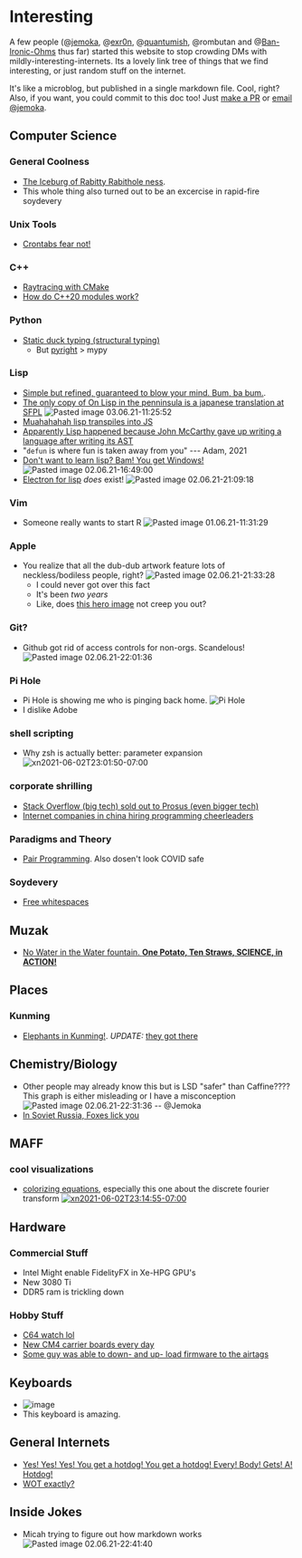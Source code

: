 # Interesting
A few people (@[jemoka](https://www.jemoka.com), @[exr0n](http://www.exr0n.com), @[quantumish](https://richardfeynmanrocks.github.io), @rombutan and @[Ban-Ironic-Ohms](https://github.com/Ban-Ironic-Ohms) thus far) started this website to stop crowding DMs with mildly-interesting-internets. Its a lovely link tree of things that we find interesting, or just random stuff on the internet.

It's like a microblog, but published in a single markdown file. Cool, right? Also, if you want, you could commit to this doc too! Just [make a PR](https://github.com/Jemoka/interesting) or [email @jemoka](mailto:hliu@shabang.cf).

## Computer Science
### General Coolness
- [The Iceburg of Rabitty Rabithole ness](https://suricrasia.online/iceberg/).
- This whole thing also turned out to be an excercise in rapid-fire soydevery

### Unix Tools
- [Crontabs fear not!](https://crontab.guru)

### C++
- [Raytracing with CMake](https://64.github.io/cmake-raytracer/)
- [How do C++20 modules work?](https://vector-of-bool.github.io/2019/03/10/modules-1.html)

### Python
- [Static duck typing (structural typing)](https://glyph.twistedmatrix.com/2020/07/new-duck.html)
    * But [pyright](https://github.com/microsoft/pyright) > mypy

### Lisp
- [Simple but refined, guaranteed to blow your mind. Bum, ba bum.](http://landoflisp.com/).
- [The only copy of On Lisp in the penninsula is a japanese translation at SFPL](https://sfpl.bibliocommons.com/item/show/3660332093) ![Pasted image 03.06.21-11:25:52](./images/eQbpuFQGZPhryrcFrSiyP4KEmhPWiM.png)
- [Muahahahah lisp transpiles into JS](https://common-lisp.net/project/parenscript/)
- [Apparently Lisp happened because John McCarthy gave up writing a language after writing its AST](https://qr.ae/pG2AOR)
- "`defun` is where fun is taken away from you" --- Adam, 2021
- [Don't want to learn lisp? Bam! You get Windows!](http://www.paulgraham.com/iflisp.html) ![Pasted image 02.06.21-16:49:00](./images/WKRBYtPvQ9bnrG6xHftVg7RSplD9Un.png)
- [Electron for lisp](https://rabbibotton.github.io/clog/clog-manual.html#x-28CLOG-3A-40CLOG-GETTING-STARTED-20MGL-PAX-3ASECTION-29) _does_ exist! ![Pasted image 02.06.21-21:09:18](./images/pxFExrG5JMihWhJZTUXU5i3Q6L4LiS.png)
 
### Vim
- Someone really wants to start R ![Pasted image 01.06.21-11:31:29](./images/zbO3XeNe3xrKLq2tSVoPke3kzoiKpL.png)

### Apple
- You realize that all the dub-dub artwork feature lots of neckless/bodiless people, right? ![Pasted image 02.06.21-21:33:28](./images/47c5lgDp21YBtV2G1YohKeRpSclftp.png)
    * I could never got over this fact
    * It's been _two years_
    * Like, does [this hero image](https://developer.apple.com/wwdc21/swift-student-challenge/) not creep you out? 

### Git?
- Github got rid of access controls for non-orgs. Scandelous! ![Pasted image 02.06.21-22:01:36](./images/ggswdhdFpMGVnuOFcZP1VCb7FW5MmM.png)

### Pi Hole
- Pi Hole is showing me who is pinging back home.
![Pi Hole](./images/piHole_Ban-Ironic-Ohms.png)
- I dislike Adobe

### shell scripting
- Why zsh is actually better: parameter expansion
![xn2021-06-02T23:01:50-07:00](./images/xn2021-06-02T23:01:41-07:00.png)

### corporate shrilling
- [Stack Overflow (big tech) sold out to Prosus (even bigger tech)](https://www.wsj.com/articles/software-developer-community-stack-overflow-sold-to-tech-giant-prosus-for-1-8-billion-11622648400)
- [Internet companies in china hiring programming cheerleaders](https://www.cbc.ca/news/trending/chinese-tech-companies-hire-office-cheerleaders-to-motivate-programmers-1.3202020)
 
### Paradigms and Theory
- [Pair Programming](https://en.wikipedia.org/wiki/Pair_programming). Also dosen't look COVID safe

### Soydevery
- [Free whitespaces](https://qwerty.dev/whitespace/)

## Muzak
- [No Water in the Water fountain. **One Potato, Ten Straws, SCIENCE, in ACTION!**](https://www.youtube.com/watch?v=jbiFcPhccu8)

## Places
### Kunming
- [Elephants in Kunming!](https://www.scmp.com/news/china/science/article/3135331/chinese-elephant-herd-hits-road-quest-through-urban-jungle). *UPDATE:* [they got there](https://www.nbcnews.com/news/world/herd-wild-elephants-approaches-chinese-city-after-300-mile-journey-n1269293)
## Chemistry/Biology
- Other people may already know this but is LSD "safer" than Caffine???? This graph is either misleading or I have a misconception ![Pasted image 02.06.21-22:31:36](./images/uNWaPJfuhhTQXZKjl4NWd4MJbJRKq3.png) -- @Jemoka
- [In Soviet Russia, Foxes lick you](https://www.youtube.com/watch?v=4dwjS_eI-lQ)

## MAFF

### cool visualizations

- [colorizing equations](https://betterexplained.com/articles/colorized-math-equations/), especially this one about the discrete fourier transform
[![xn2021-06-02T23:14:55-07:00](./images/xn2021-06-02T23:14:55-07:00.png)](https://github.com/Jemoka/interesting/blob/master/public/images/xn2021-06-02T23:14:55-07:00.png?raw=true)

## Hardware
### Commercial Stuff
* Intel Might enable FidelityFX in Xe-HPG GPU's
* New 3080 Ti
* DDR5 ram is trickling down
 
### Hobby Stuff
* [C64 watch lol](https://hackaday.com/2021/06/02/commodore-inspired-watch-puts-basic-on-your-wrist/)
* [New CM4 carrier boards every day](https://pipci.jeffgeerling.com/boards_cm)
* [Some guy was able to down- and up- load firmware to the airtags](https://www.youtube.com/watch?v=_E0PWQvW-14)

## Keyboards
* ![image](https://user-images.githubusercontent.com/55263795/120959767-5afe8a80-c70f-11eb-8cdf-b987b94f152c.png) 
* This keyboard is amazing. 


## General Internets
- [Yes! Yes! Yes! You get a hotdog! You get a hotdog! Every! Body! Gets! A! Hotdog!](https://www.youtube.com/watch?v=Ziu2rrNS7S0)
- [WOT exactly?](https://www.youtube.com/watch?v=OuDT4d0vS6o)

## Inside Jokes
- Micah trying to figure out how markdown works ![Pasted image 02.06.21-22:41:40](./images/vPG4SgK43aCjjBqSFENggamiOKJk3N.png)


